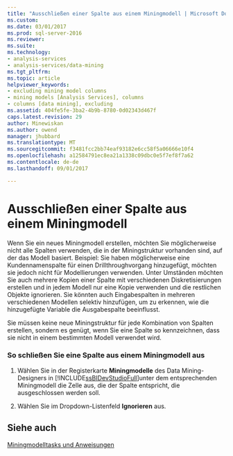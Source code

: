 ```yaml
---
title: "Ausschließen einer Spalte aus einem Miningmodell | Microsoft Docs"
ms.custom: 
ms.date: 03/01/2017
ms.prod: sql-server-2016
ms.reviewer: 
ms.suite: 
ms.technology:
- analysis-services
- analysis-services/data-mining
ms.tgt_pltfrm: 
ms.topic: article
helpviewer_keywords:
- excluding mining model columns
- mining models [Analysis Services], columns
- columns [data mining], excluding
ms.assetid: 404fe5fe-3ba2-4b9b-8780-0d02343d467f
caps.latest.revision: 29
author: Minewiskan
ms.author: owend
manager: jhubbard
ms.translationtype: MT
ms.sourcegitcommit: f3481fcc2bb74eaf93182e6cc58f5a06666e10f4
ms.openlocfilehash: a12584791ec8ea21a1338c09dbc0e5f7ef8f7a62
ms.contentlocale: de-de
ms.lasthandoff: 09/01/2017

---
```

# <a name="exclude-a-column-from-a-mining-model"></a>Ausschließen einer Spalte aus einem Miningmodell
  Wenn Sie ein neues Miningmodell erstellen, möchten Sie möglicherweise nicht alle Spalten verwenden, die in der Miningstruktur vorhanden sind, auf der das Modell basiert. Beispiel: Sie haben möglicherweise eine Kundennamenspalte für einen Drillthroughvorgang hinzugefügt, möchten sie jedoch nicht für Modellierungen verwenden. Unter Umständen möchten Sie auch mehrere Kopien einer Spalte mit verschiedenen Diskretisierungen erstellen und in jedem Modell nur eine Kopie verwenden und die restlichen Objekte ignorieren. Sie könnten auch Eingabespalten in mehreren verschiedenen Modellen selektiv hinzufügen, um zu erkennen, wie die hinzugefügte Variable die Ausgabespalte beeinflusst.  
  
 Sie müssen keine neue Miningstruktur für jede Kombination von Spalten erstellen, sondern es genügt, wenn Sie eine Spalte so kennzeichnen, dass sie nicht in einem bestimmten Modell verwendet wird.  
  
### <a name="to-exclude-a-column-from-a-mining-model"></a>So schließen Sie eine Spalte aus einem Miningmodell aus  
  
1.  Wählen Sie in der Registerkarte **Miningmodelle** des Data Mining-Designers in [!INCLUDE[ssBIDevStudioFull](../../includes/ssbidevstudiofull-md.md)]unter dem entsprechenden Miningmodell die Zelle aus, die der Spalte entspricht, die ausgeschlossen werden soll.  
  
2.  Wählen Sie im Dropdown-Listenfeld **Ignorieren** aus.  
  
## <a name="see-also"></a>Siehe auch  
 [Miningmodelltasks und Anweisungen](../../analysis-services/data-mining/mining-model-tasks-and-how-tos.md)  
  
  

